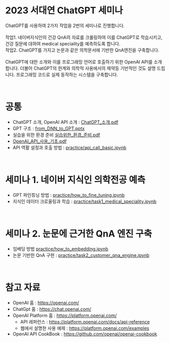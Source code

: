 # 2023 서대연 ChatGPT 세미나

ChatGPT를 사용하여 2가지 작업을 2번의 세미나로 진행합니다.<br>
<br>
작업1. 네이버지식인의 건강 QnA의 자료를 크롤링하여 이를 ChatGPT로 학습시키고, 건강 질문에 대하여 medical speciality를 예측하도록 합니다.  <br>
작업2. ChatGPT를 가지고 논문과 같은 의학문서에 기반한 QnA엔진을 구축합니다.  <br>
<br>
ChatGPT에 대한 소개와 이를 프로그래밍 언어로 호출하기 위한 OpenAI API를 소개합니다. 더불어 ChatGPT의 한계와 의학적 사용에서의 제약등 기반적인 것도 설명 드립니다. 프로그래밍 코드로 실제 동작하는 시스템을 구축합니다.

<br>

# 공통
- ChatGPT 소개, OpenAI API 소개 : [ChatGPT_소개.pdf](ChatGPT_소개.pdf)
- GPT 구조 : [from_DNN_to_GPT.pptx](from_DNN_to_GPT.pptx)
- 실습을 위한 환경 준비 [실습위한_환경_준비.pdf](실습위한_환경_준비.pdf)
- [OpenAI_API_사용_기초.pdf](OpenAI_API_사용_기초.pdf)
- API 역활 설정과 호출 방법 : [practice/api_call_basic.ipynb](practice/api_call_basic.ipynb)


<br>

# 세미나 1. 네이버 지식인 의학전공 예측
- GPT 파인튜닝 방법 : [practice/how_to_fine_tuning.ipynb](practice/how_to_fine_tuning.ipynb)
- 지식인 데이터 크로울링과 학습 : [practice/task1_medical_speciality.ipynb](practice/task1_medical_speciality.ipynb)


<br>

# 세미나 2. 눈문에 근거한 QnA 엔진 구축
- 임베딩 방법 [practice/how_to_embedding.ipynb](practice/how_to_embedding.ipynb)
- 논문 기반한 QnA 구현 : [practice/task2_customer_qna_engine.ipynb](practice/task2_customer_qna_engine.ipynb)



<br>

# 참고 자료

- OpenAI 홈 : https://openai.com/
- ChatGpt 홈 : https://chat.openai.com/
- OpenAI Platform 홈 : https://platform.openai.com/
    - API 레퍼런스 : https://platform.openai.com/docs/api-reference
    - 웹에서 설명한 사용 예제 : https://platform.openai.com/examples
- OpenAI API CookBook : https://github.com/openai/openai-cookbook
